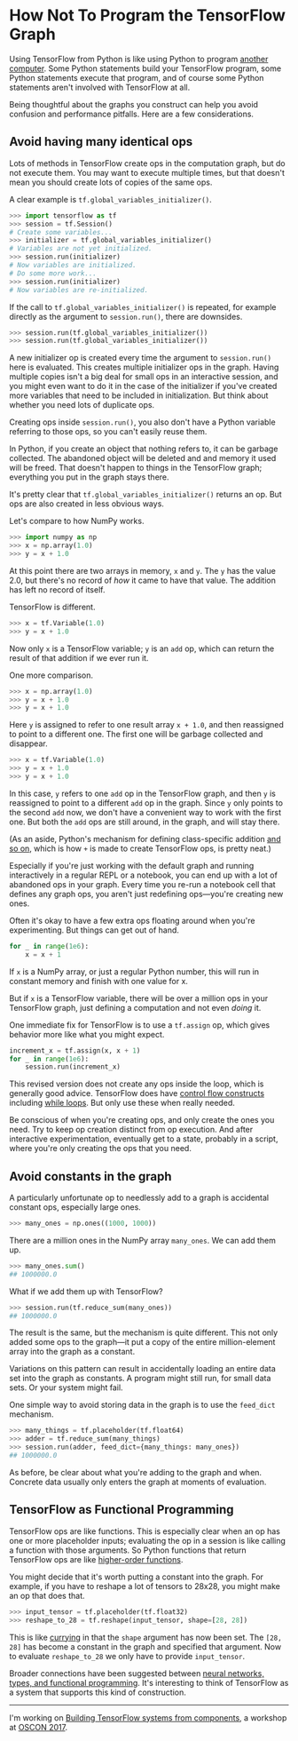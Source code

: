 # How Not To Program the TensorFlow Graph


Using TensorFlow from Python is like using Python to program [another computer](/20170328-tensorflow_as_a_distributed_virtual_machine/). Some Python statements build your TensorFlow program, some Python statements execute that program, and of course some Python statements aren't involved with TensorFlow at all.

Being thoughtful about the graphs you construct can help you avoid confusion and performance pitfalls. Here are a few considerations.


## Avoid having many identical ops

<!-- Better re-write; maybe separate out a section about Python names for TF ops, losing references to your ops, etc. -->

Lots of methods in TensorFlow create ops in the computation graph, but do not execute them. You may want to execute multiple times, but that doesn't mean you should create lots of copies of the same ops.

A clear example is `tf.global_variables_initializer()`.

```python
>>> import tensorflow as tf
>>> session = tf.Session()
# Create some variables...
>>> initializer = tf.global_variables_initializer()
# Variables are not yet initialized.
>>> session.run(initializer)
# Now variables are initialized.
# Do some more work...
>>> session.run(initializer)
# Now variables are re-initialized.
```

If the call to `tf.global_variables_initializer()` is repeated, for example directly as the argument to `session.run()`, there are downsides.

```python
>>> session.run(tf.global_variables_initializer())
>>> session.run(tf.global_variables_initializer())
```

A new initializer op is created every time the argument to `session.run()` here is evaluated. This creates multiple initializer ops in the graph. Having multiple copies isn't a big deal for small ops in an interactive session, and you might even want to do it in the case of the initializer if you've created more variables that need to be included in initialization. But think about whether you need lots of duplicate ops.

Creating ops inside `session.run()`, you also don't have a Python variable referring to those ops, so you can't easily reuse them.

In Python, if you create an object that nothing refers to, it can be garbage collected. The abandoned object will be deleted and and memory it used will be freed. That doesn't happen to things in the TensorFlow graph; everything you put in the graph stays there.

It's pretty clear that `tf.global_variables_initializer()` returns an op. But ops are also created in less obvious ways.

Let's compare to how NumPy works.

```python
>>> import numpy as np
>>> x = np.array(1.0)
>>> y = x + 1.0
```

At this point there are two arrays in memory, `x` and `y`. The `y` has the value 2.0, but there's no record of _how_ it came to have that value. The addition has left no record of itself.

TensorFlow is different.

```python
>>> x = tf.Variable(1.0)
>>> y = x + 1.0
```

Now only `x` is a TensorFlow variable; `y` is an `add` op, which can return the result of that addition if we ever run it.

One more comparison.

```python
>>> x = np.array(1.0)
>>> y = x + 1.0
>>> y = x + 1.0
```

Here `y` is assigned to refer to one result array `x + 1.0`, and then reassigned to point to a different one. The first one will be garbage collected and disappear.

```python
>>> x = tf.Variable(1.0)
>>> y = x + 1.0
>>> y = x + 1.0
```

In this case, `y` refers to one `add` op in the TensorFlow graph, and then `y` is reassigned to point to a different `add` op in the graph. Since `y` only points to the second `add` now, we don't have a convenient way to work with the first one. But both the `add` ops are still around, in the graph, and will stay there.

(As an aside, Python's mechanism for defining class-specific addition [and so on](http://www.python-course.eu/python3_magic_methods.php), which is how `+` is made to create TensorFlow ops, is pretty neat.)

Especially if you're just working with the default graph and running interactively in a regular REPL or a notebook, you can end up with a lot of abandoned ops in your graph. Every time you re-run a notebook cell that defines any graph ops, you aren't just redefining ops—you're creating new ones.

Often it's okay to have a few extra ops floating around when you're experimenting. But things can get out of hand.

```python
for _ in range(1e6):
    x = x + 1
```

If `x` is a NumPy array, or just a regular Python number, this will run in constant memory and finish with one value for x.

But if `x` is a TensorFlow variable, there will be over a million ops in your TensorFlow graph, just defining a computation and not even _doing_ it.

One immediate fix for TensorFlow is to use a `tf.assign` op, which gives behavior more like what you might expect.

```python
increment_x = tf.assign(x, x + 1)
for _ in range(1e6):
    session.run(increment_x)
```

This revised version does not create any ops inside the loop, which is generally good advice. TensorFlow does have [control flow constructs](https://www.tensorflow.org/api_guides/python/control_flow_ops) including [while loops](https://www.tensorflow.org/api_docs/python/tf/while_loop). But only use these when really needed.

Be conscious of when you're creating ops, and only create the ones you need. Try to keep op creation distinct from op execution. And after interactive experimentation, eventually get to a state, probably in a script, where you're only creating the ops that you need.


## Avoid constants in the graph

A particularly unfortunate op to needlessly add to a graph is accidental constant ops, especially large ones.

```python
>>> many_ones = np.ones((1000, 1000))
```

There are a million ones in the NumPy array `many_ones`. We can add them up.

```python
>>> many_ones.sum()
## 1000000.0
```

What if we add them up with TensorFlow?

```python
>>> session.run(tf.reduce_sum(many_ones))
## 1000000.0
```

The result is the same, but the mechanism is quite different. This not only added some ops to the graph—it put a copy of the entire million-element array into the graph as a constant.

Variations on this pattern can result in accidentally loading an entire data set into the graph as constants. A program might still run, for small data sets. Or your system might fail.

One simple way to avoid storing data in the graph is to use the `feed_dict` mechanism.

```python
>>> many_things = tf.placeholder(tf.float64)
>>> adder = tf.reduce_sum(many_things)
>>> session.run(adder, feed_dict={many_things: many_ones})
## 1000000.0
```

As before, be clear about what you're adding to the graph and when. Concrete data usually only enters the graph at moments of evaluation.


## TensorFlow as Functional Programming

TensorFlow ops are like functions. This is especially clear when an op has one or more placeholder inputs; evaluating the op in a session is like calling a function with those arguments. So Python functions that return TensorFlow ops are like [higher-order functions](https://en.wikipedia.org/wiki/Higher-order_function).

You might decide that it's worth putting a constant into the graph. For example, if you have to reshape a lot of tensors to 28x28, you might make an op that does that.

```python
>>> input_tensor = tf.placeholder(tf.float32)
>>> reshape_to_28 = tf.reshape(input_tensor, shape=[28, 28])
```

This is like [currying](https://en.wikipedia.org/wiki/Currying) in that the `shape` argument has now been set. The `[28, 28]` has become a constant in the graph and specified that argument. Now to evaluate `reshape_to_28` we only have to provide `input_tensor`.

Broader connections have been suggested between [neural networks, types, and functional programming](http://colah.github.io/posts/2015-09-NN-Types-FP/). It's interesting to think of TensorFlow as a system that supports this kind of construction.


---

I'm working on [Building TensorFlow systems from components](http://conferences.oreilly.com/oscon/oscon-tx/public/schedule/detail/57823), a workshop at [OSCON 2017](https://conferences.oreilly.com/oscon/oscon-tx).
